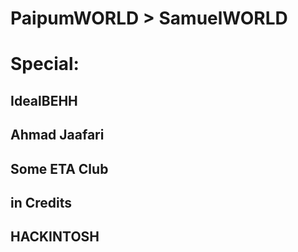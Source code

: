 # PaipumWORLD > SamuelWORLD

# Special:
## IdealBEHH
## Ahmad Jaafari
## Some ETA Club
## in Credits
## HACKINTOSH
